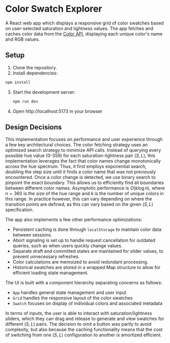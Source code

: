 # Color Swatch Explorer

A React web app which displays a responsive grid of color swatches based on user-selected saturation and lightness values. The app fetches and caches color data from the [Color API](https://www.thecolorapi.com/), displaying each unique color's name and RGB values.

## Setup

1. Clone the repository.
2. Install dependencies:

```bash
npm install
```

3. Start the development server:
   ```bash
   npm run dev
   ```
4. Open http://localhost:5173 in your browser

## Design Decisions

This implementation focuses on performance and user experience through a few key architectural choices. The color fetching strategy uses an optimized search strategy to minimize API calls. Instead of querying every possible hue value (0-359) for each saturation-lightness pair $(S, L)$, this implementation leverages the fact that color names change monotonically across the hue spectrum. Thus, it first employs exponential search, doubling the step size until it finds a color name that was not previously encountered. Once a color change is detected, we use binary search to pinpoint the exact boundary. This allows us to efficiently find all boundaries between different color names. Asymptotic performance is $O(k \log{n})$, where $n = 360$ is the size of the hue range and $k$ is the number of unique colors in this range. In practice however, this can vary depending on where the transition points are defined, as this can vary based on the given $(S, L)$ specification.

The app also implements a few other performance optimizations:

- Persistent caching is done through `localStorage` to maintain color data between sessions.
- Abort signaling is set up to handle request cancellation for outdated queries, such as when users quickly change values.
- Separate draft and committed states are maintained for slider values, to prevent unnecessary refreshes.
- Color calculations are memoized to avoid redundant processing.
- Historical swatches are stored in a wrapped Map structure to allow for efficient loading state management.

The UI is built with a component hierarchy separating concerns as follows:

- `App` handles general state management and user input
- `Grid` handles the responsive layout of the color swatches
- `Swatch` focuses on display of individual colors and associated metadata

In terms of inputs, the user is able to interact with saturation/lightness sliders, which they can drag and release to generate and view swatches for different $(S, L)$ pairs. The decision to omit a button was partly to avoid complexity, but also because the caching functionality means that the cost of switching from one $(S, L)$ configuration to another is amortized efficient.
